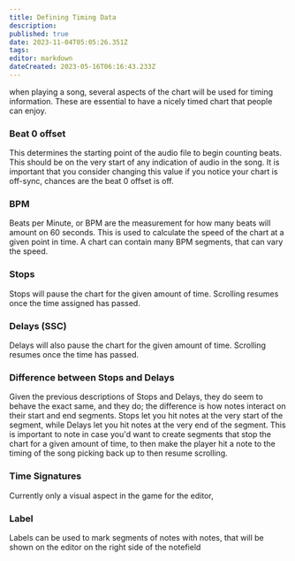 ```yaml
---
title: Defining Timing Data
description: 
published: true
date: 2023-11-04T05:05:26.351Z
tags: 
editor: markdown
dateCreated: 2023-05-16T06:16:43.233Z
---
```


when playing a song, several aspects of the chart will be used for timing information. These are essential to have
a nicely timed chart that people can enjoy.

### Beat 0 offset
This determines the starting point of the audio file to begin counting beats. This should be on the very start of any indication of audio
in the song. It is important that you consider changing this value if you notice your chart is off-sync, chances are the beat 0 offset is off.

### BPM
Beats per Minute, or BPM are the measurement for how many beats will amount on 60 seconds. This is used to calculate the speed of the chart
at a given point in time. A chart can contain many BPM segments, that can vary the speed.

### Stops
Stops will pause the chart for the given amount of time. Scrolling resumes once the time assigned has passed.

### Delays (SSC)
Delays will also pause the chart for the given amount of time. Scrolling resumes once the time has passed.

### Difference between Stops and Delays
Given the previous descriptions of Stops and Delays, they do seem to behave the exact same, and they do; the difference is how notes
interact on their start and end segments.
Stops let you hit notes at the very start of the segment, while Delays let you hit notes at the very end of the segment.
This is important to note in case you'd want to create segments that stop the chart for a given amount of time, to then
make the player hit a note to the timing of the song picking back up to then resume scrolling.

### Time Signatures
Currently only a visual aspect in the game for the editor, 

### Label
Labels can be used to mark segments of notes with notes, that will be shown on the editor on the right side of the notefield

<!--
Hold Checkpoints
Combo Checkpoints
Warps
Speed (Percentage)
	Speed (Length)
	Speed (Mode)
Scroll Factor
Fake segment

-->